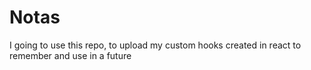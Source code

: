 # Notas

I going to use this repo, to upload my custom hooks created in react to remember and use in a future